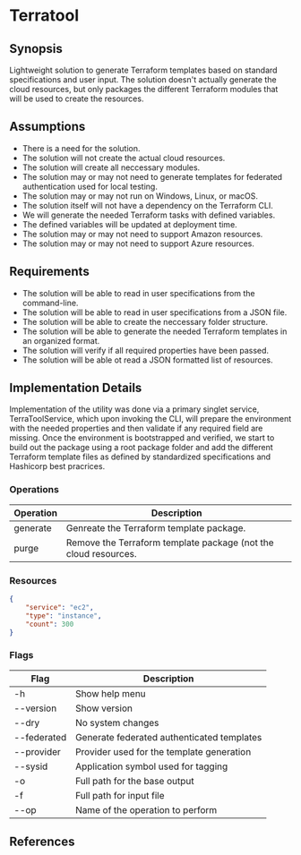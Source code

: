 # Terratool

## Synopsis
Lightweight solution to generate Terraform templates based on standard specifications and user input.  The solution doesn't actually generate the cloud resources, but only packages the different Terraform modules that will be used to create the resources.

## Assumptions
* There is a need for the solution.
* The solution will not create the actual cloud resources.
* The solution will create all neccessary modules.
* The solution may or may not need to generate templates for federated authentication used for local testing.
* The solution may or may not run on Windows, Linux, or macOS.
* The solution itself will not have a dependency on the Terraform CLI.
* We will generate the needed Terraform tasks with defined variables.
* The defined variables will be updated at deployment time.
* The solution may or may not need to support Amazon resources.
* The solution may or may not need to support Azure resources.

## Requirements
* The solution will be able to read in user specifications from the command-line.
* The solution will be able to read in user specifications from a JSON file.
* The solution will be able to create the neccessary folder structure.
* The solution will be able to generate the needed Terraform templates in an organized format.
* The solution will verify if all required properties have been passed.
* The solution will be able ot read a JSON formatted list of resources.

## Implementation Details
Implementation of the utility was done via a primary singlet service, TerraToolService, which upon invoking the CLI, will prepare the environment with the needed properties and then validate if any required field are missing.  Once the environment is bootstrapped and verified, we start to build out the package using a root package folder and add the different Terraform template files as defined by standardized specifications and Hashicorp best pracrices.

### Operations
| Operation                | Description                                                     |
| --                       | --                                                              |
| generate                 | Genreate the Terraform template package.                        |
| purge                    | Remove the Terraform template package (not the cloud resources. |

### Resources
```json
{
	"service": "ec2",
	"type": "instance",
	"count": 300
}
```

### Flags
| Flag                     | Description                                            |
| --                       | --                                                     |
| -h                       | Show help menu                                         |
| --version                | Show version                                           |
| --dry                    | No system changes                                      |
| --federated              | Generate federated authenticated templates             |
| --provider               | Provider used for the template generation              |
| --sysid                  | Application symbol used for tagging                    |
| -o                       | Full path for the base output                          |
| -f                       | Full path for input file                               |
| --op                     | Name of the operation to perform                       |

## References

